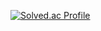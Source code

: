 [![Solved.ac Profile](http://mazassumnida.wtf/api/generate_badge?boj=hocheol0303)](https://solved.ac/hocheol0303)
